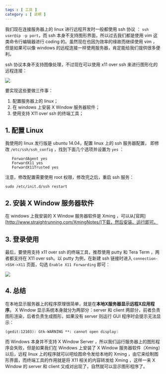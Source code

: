 ```yaml
---
tags : [ 工具 ]
category : [ 说明 ]
---
```


我们现在连接服务器上的 linux 进行远程开发时一般都使用 ssh 协议 ： `ssh user@ip -p port`，而 ssh 本身不支持图形界面，所以过去我们都是使用 vim 这类命令行编辑器进行 coding 的。虽然现在也因为效率的缘故而继续使用 vim ，但是如果可以像 windows 的远程连接一样使用服务器，肯定能给我们提供很多便利。

ssh 协议本身不支持图像处理，不过现在可以使用 x11 over ssh 来进行图形化的远程连接：

![](https://github.com/oska874/study-notes/blob/master/download/x11.png)

要实现这些要做三件事：

1. 配置服务器上的 linux；
2. 在 windows 上安装 X Window 服务器软件；
3. 使用支持 X11 over ssh 的终端工具；


## 1. 配置 Linux

我使用的 linux 发行版是 ubuntu 14.04，配置 linux 上的 ssh 服务器配置， 即修改 `/etc/ssh/ssh_config` ，找到下面几个选项并设置为 `yes` ：

```
   ForwardAgent yes
   ForwardX11 yes
   ForwardX11Trusted yes
```

注意，修改配置需要使用 root 权限，修改完之后，重启 ssh 服务：

```
sudo /etc/init.d/ssh restart
```

## 2. 安装 X Window 服务器软件

在 windows 上我安装的 X Window 服务器软件是 Xming ，可以从[官网][http://www.straightrunning.com/XmingNotes/]下载，然后安装、运行即可。

## 3. 登录使用

最后，要使用支持 x11 over ssh 的终端工具，推荐使用 putty 和 Tera Term ，两者都支持在 X11 over ssh。以 putty 为例，在新建 ssh 链接时进入 `connection->SSH->X11` 页面，勾选 `Enable X11 Forwarding` 即可：

![](https://github.com/oska874/study-notes/blob/master/download/x112.png)

## 4. 总结

在本地显示服务器上的程序原理很简单，就是在**本地X服务器显示远程X应用程序**。 X Window 显示系统本身就分为两部分：server 和 client 两部分，前者负责图形渲染，后者负责生成图形，如果没有 server 则运行 GUI 程序时会提示无法显示：

```
(gedit:12103): Gtk-WARNING **: cannot open display:
```

而 Windows 本身并不支持 X Window Server ，所以我们运行服务器上的图形程序会失败，但是如果我们在 Windows 上安装了 X Window 服务器软件（Xming）以后，远程 linux 上的程序就可以吧绘图命令发给本地的 Xming ，由它来绘制图形界面，而终端工具的作用就是将 X11 相关的内容转发给 Xming ，这样一来 X Window 的 server 和 client 又成对出现了，自然就可以显示图形程序了。


